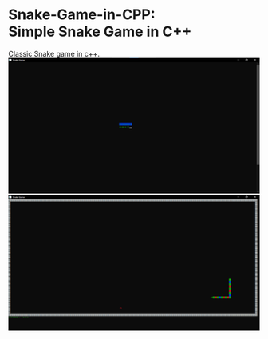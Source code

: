 # Snake-Game-in-CPP:<br> Simple Snake Game in C++
Classic Snake game in c++.
![Start Menu](/StartMenu.png)
![Game Play](/Game.png)
